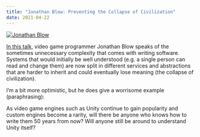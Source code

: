 ```yaml
---
title: "Jonathan Blow: Preventing the Collapse of Civilization"
date: 2021-04-22
---
```


[![Jonathan Blow](/blog-images/jon-blow-tech-auto-degrades.jpg)](https://www.youtube.com/watch?v=fEn2HPGXwj8)

[In this talk,](https://www.youtube.com/watch?v=fEn2HPGXwj8) video game programmer Jonathan Blow speaks of the sometimes
unnecessary complexity that comes with writing software. Systems that would
initially be well understood (e.g. a single person can read and change them) are
now split in different services and abstractions that are harder to inherit and
could eventually lose meaning (the collapse of civilization).

I’m a bit more optimistic, but he does give a worrisome example (paraphrasing):

As video game engines such as Unity continue to gain popularity and custom
engines become a rarity, will there be anyone who knows how to write them 50
years from now? Will anyone still be around to understand Unity itself?
